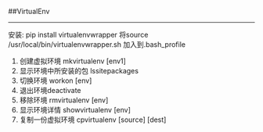 ##VirtualEnv
***
安装: pip install virtualenvwrapper
      将source /usr/local/bin/virtualenvwrapper.sh 加入到.bash_profile
1. 创建虚拟环境  mkvirtualenv  [env1]
2. 显示环境中所安装的包  lssitepackages
3. 切换环境 workon [env]
5. 退出环境deactivate
6. 移除环境 rmvirtualenv [env]
7. 显示环境详情 showvirtualenv [env]
8. 复制一份虚拟环境 cpvirtualenv [source] [dest]
